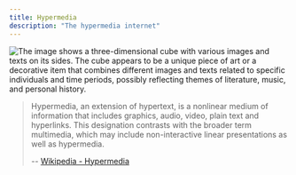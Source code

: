 ```yaml
---
title: Hypermedia
description: "The hypermedia internet"
---
```


<img src="/images/PronovostAndré.jpg" alt="The image shows a three-dimensional cube with various images and texts on its sides. The cube appears to be a unique piece of art or a decorative item that combines different images and texts related to specific individuals and time periods, possibly reflecting themes of literature, music, and personal history." srcset="">

> Hypermedia, an extension of hypertext, is a nonlinear medium of information that includes graphics, audio, video, plain text and hyperlinks. This designation contrasts with the broader term multimedia, which may include non-interactive linear presentations as well as hypermedia.
>
> -- [Wikipedia - Hypermedia](https://en.wikipedia.org/wiki/Hypermedia)

